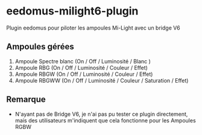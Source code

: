 # eedomus-milight6-plugin

Plugin eedomus pour piloter les ampoules Mi-Light avec un bridge V6

## Ampoules gérées

1. Ampoule Spectre blanc (On / Off / Luminosité / Blanc ) 
2. Ampoule RBG (On / Off / Luminosité / Couleur / Effet)
3. Ampoule RBGW (On / Off / Luminosité / Couleur / Effet)
4. Ampoule RBGWW (On / Off / Luminosité / Couleur / Saturation / Effet)

## Remarque 

* N'ayant pas de Bridge V6, je n'ai pas pu tester ce plugin directement, mais des utilisateurs m'indiquent que cela fonctionne pour les Ampoules RGBW
